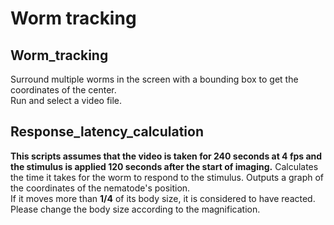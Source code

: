 # Worm tracking
## Worm_tracking
Surround multiple worms in the screen with a bounding box to get the coordinates of the center.  
Run and select a video file.

## Response_latency_calculation
**This scripts assumes that the video is taken for 240 seconds at 4 fps and the stimulus is applied 120 seconds after the start of imaging.**
Calculates the time it takes for the worm to respond to the stimulus. Outputs a graph of the coordinates of the nematode's position.  
If it moves more than **1/4** of its body size, it is considered to have reacted. Please change the body size according to the magnification.

